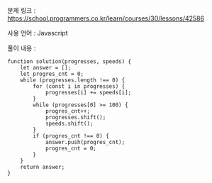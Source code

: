 문제 링크 : https://school.programmers.co.kr/learn/courses/30/lessons/42586

사용 언어 : Javascript

풀이 내용 :

```
function solution(progresses, speeds) {
    let answer = [];
    let progres_cnt = 0;
    while (progresses.length !== 0) {
        for (const i in progresses) {
            progresses[i] += speeds[i];
        }
        while (progresses[0] >= 100) {
            progres_cnt++;
            progresses.shift();
            speeds.shift();
        }
        if (progres_cnt !== 0) {
            answer.push(progres_cnt);
            progres_cnt = 0;
        }
    }
    return answer;
}
```